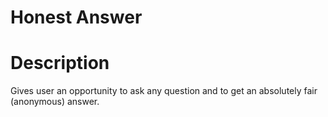 Honest Answer
=============

# Description

Gives user an opportunity to ask any question and to get
an absolutely fair (anonymous) answer.
